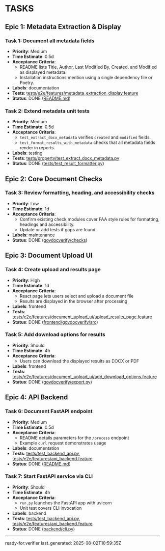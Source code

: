 # TASKS

## Epic 1: Metadata Extraction & Display

### Task 1: Document all metadata fields
- **Priority**: Medium
- **Time Estimate**: 0.5d
- **Acceptance Criteria**:
  - README lists Title, Author, Last Modified By, Created, and Modified as displayed metadata.
  - Installation instructions mention using a single dependency file or Poetry.
- **Labels**: documentation
- **Tests**: [tests/e2e/features/metadata_extraction_display.feature](tests/e2e/features/metadata_extraction_display.feature)
- **Status**: DONE ([README.md](../README.md))

### Task 2: Extend metadata unit tests
- **Priority**: Medium
- **Time Estimate**: 0.5d
- **Acceptance Criteria**:
  - `test_extract_docx_metadata` verifies `created` and `modified` fields.
  - `test_format_results_with_metadata` checks that all metadata fields render in reports.
- **Labels**: testing
- **Tests**: [tests/property/test_extract_docx_metadata.py](tests/property/test_extract_docx_metadata.py)
- **Status**: DONE ([tests/test_result_formatter.py](../tests/test_result_formatter.py))

## Epic 2: Core Document Checks

### Task 3: Review formatting, heading, and accessibility checks
- **Priority**: Low
- **Time Estimate**: 1d
- **Acceptance Criteria**:
  - Confirm existing check modules cover FAA style rules for formatting, headings and accessibility.
  - Update or add tests if gaps are found.
- **Labels**: maintenance
- **Status**: DONE ([govdocverify/checks](../govdocverify/checks))

## Epic 3: Document Upload UI

### Task 4: Create upload and results page
- **Priority**: High
- **Time Estimate**: 1d
- **Acceptance Criteria**:
  - React page lets users select and upload a document file
  - Results are displayed in the browser after processing
- **Labels**: frontend
- **Tests**: [tests/e2e/features/document_upload_ui/upload_results_page.feature](tests/e2e/features/document_upload_ui/upload_results_page.feature)
- **Status**: DONE ([frontend/govdocverify/src](../frontend/govdocverify/src))

### Task 5: Add download options for results
- **Priority**: Should
- **Time Estimate**: 4h
- **Acceptance Criteria**:
  - Users can download the displayed results as DOCX or PDF
- **Labels**: frontend
- **Tests**: [tests/e2e/features/document_upload_ui/add_download_options.feature](tests/e2e/features/document_upload_ui/add_download_options.feature)
- **Status**: DONE ([govdocverify/export.py](../govdocverify/export.py))

## Epic 4: API Backend

### Task 6: Document FastAPI endpoint
- **Priority**: Medium
- **Time Estimate**: 0.5d
- **Acceptance Criteria**:
  - README details parameters for the `/process` endpoint
  - Example `curl` request demonstrates usage
- **Labels**: documentation
- **Tests**: [tests/test_backend_api.py](tests/test_backend_api.py), [tests/e2e/features/api_backend.feature](tests/e2e/features/api_backend.feature)
- **Status**: DONE ([README.md](../README.md))

### Task 7: Start FastAPI service via CLI
- **Priority**: Should
- **Time Estimate**: 4h
- **Acceptance Criteria**:
  - `run.py` launches the FastAPI app with uvicorn
  - Unit test covers CLI invocation
- **Labels**: backend
- **Tests**: [tests/test_backend_api.py](tests/test_backend_api.py), [tests/e2e/features/api_backend.feature](tests/e2e/features/api_backend.feature)
- **Status**: DONE ([backend/cli.py](../backend/cli.py))

---

ready-for:verifier
last_generated: 2025-08-02T10:59:35Z
